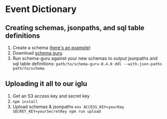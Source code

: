 Event Dictionary
================

Creating schemas, jsonpaths, and sql table definitions
------------------------------------------------------

1. Create a schema ([here's an example](https://github.com/PactCoffee/pact-event-dictionary/blob/master/schemas/com.example_company/example_event/jsonschema/1-0-0))
2. Download [schema guru](https://github.com/snowplow/schema-guru?_sp=44dbe9a530cc476d.1436355830779)
3. Run schema-guru against your new schemas to output jsonpaths and sql table definitions: `path/to/schema-guru-0.4.0 ddl --with-json-paths path/to/schema`


Uploading it all to our iglu
----------------------------

1. Get an S3 access key and secret key
1. `npm install`
1. Upload schemas & jsonpaths `env ACCESS_KEY=yourKey SECRET_KEY=yourSecretKey npm run upload`
